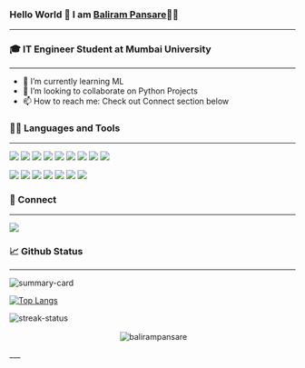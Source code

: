 
### Hello World 👋 I am [Baliram Pansare](https//www.google.com)👨‍💻
___
<!-- ![](https://komarev.com/ghpvc/?username=balirampansare&label=Visitors)  [![Github](https://img.shields.io/github/followers/balirampansare?label=Followers&logo=Github)](https://github.com/balirampansare)-->

### 🎓 IT Engineer Student at Mumbai University
___

<!-- - 🔭 I’m currently working on ... -->
- 🌱 I’m currently learning ML
- 👯 I’m looking to collaborate on Python Projects
- 📫 How to reach me: Check out Connect section below

### 👨‍💻 Languages and Tools
___
<p>
<img src="https://img.shields.io/badge/Python-FFD43B?style=for-the-badge&logo=python&logoColor=darkgreen"/>
<img src="https://img.shields.io/badge/HTML5-E34F26?style=for-the-badge&logo=html5&logoColor=white" />
<img src="https://img.shields.io/badge/CSS3-1572B6?style=for-the-badge&logo=css3&logoColor=white" /> 
<img src="https://img.shields.io/badge/JavaScript-323330?style=for-the-badge&logo=javascript&logoColor=F7DF1E" />
<img src="https://img.shields.io/badge/Bootstrap-563D7C?style=for-the-badge&logo=bootstrap&logoColor=white" />
<img src="https://img.shields.io/badge/Java-ED8B00?style=for-the-badge&logo=java&logoColor=white" />
<img src="https://img.shields.io/badge/C-00599C?style=for-the-badge&logo=c&logoColor=white" />
<img src="https://img.shields.io/badge/C%2B%2B-00599C?style=for-the-badge&logo=c%2B%2B&logoColor=white"/> 
<img src="https://img.shields.io/badge/Arduino_IDE-00979D?style=for-the-badge&logo=arduino&logoColor=white" />
</p>

<p>
<img src="https://img.shields.io/badge/Visual_Studio_Code-0078D4?style=for-the-badge&logo=visual%20studio%20code&logoColor=white"/>
<img src="https://img.shields.io/badge/Jupyter-F37626.svg?&style=for-the-badge&logo=Jupyter&logoColor=white" />
<img src="https://img.shields.io/badge/conda-342B029.svg?&style=for-the-badge&logo=anaconda&logoColor=white" />
<img src="https://img.shields.io/badge/GitHub-100000?style=for-the-badge&logo=github&logoColor=white" />
<img src="https://img.shields.io/badge/GIT-E44C30?style=for-the-badge&logo=git&logoColor=white" />
<img src="https://img.shields.io/badge/Netlify-00C7B7?style=for-the-badge&logo=netlify&logoColor=black" />
<img src="https://img.shields.io/badge/Colab-F9AB00?style=for-the-badge&logo=googlecolab&color=525252" />
 
 
 </p>




### 🤝 Connect
___
<!--a href="#"><img src="https://img.shields.io/badge/website-000000?style=for-the-badge&logo=About.me&logoColor=white"/></a-->
<!--a href="www.linkedin.com/in/balirampansare"><img src="https://img.shields.io/badge/LinkedIn-0077B5?style=for-the-badge&logo=linkedin&logoColor=white"/></a-->
[<img src="https://img.shields.io/badge/LinkedIn-0077B5?style=for-the-badge&logo=linkedin&logoColor=white"/>](https://www.linkedin.com/in/baliram-pansare-3627091a2/)

### 📈 Github Status

___

<img src="https://github-profile-summary-cards.vercel.app/api/cards/profile-details?username=balirampansare&theme=vue" alt="summary-card" />

<!--img src="https://github-readme-stats.vercel.app/api/top-langs/?username=balirampansare&layout=compact" alt="top-languages" /-->
[![Top Langs](https://github-readme-stats.vercel.app/api/top-langs/?username=balirampansare&layout=compact)](https://github.com/balirampansare/github-readme-stats)

<img  src="https://github-readme-streak-stats.herokuapp.com/?user=balirampansare" alt="streak-status" />

<!-- img src="https://activity-graph.herokuapp.com/graph?username=balirampansare&theme=minimal" alt="activity-status" /-->

<!-- ![Baliram's GitHub stats](https://github-readme-stats.vercel.app/api?username=balirampansare&show_icons=true) -->

<p align="center">&nbsp;<img align="center" src="https://github-readme-stats.vercel.app/api?username=balirampansare&show_icons=true&title_color=ffffff&text_color=ffffff&bg_color=780099&locale=en" alt="balirampansare" /></p>
___


